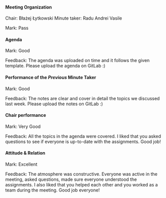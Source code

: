 #### Meeting Organization

Chair: Błażej Łytkowski
Minute taker: Radu Andrei Vasile

Mark: Pass


#### Agenda 

Mark: Good

Feedback: The agenda was uploaded on time and it follows the given template. Please upload the agenda on GitLab :) 


#### Performance of the *Previous* Minute Taker

Mark: Good

Feedback: The notes are clear and cover in detail the topics we discussed last week. Please upload the notes on GitLab :)


#### Chair performance

Mark: Very Good

Feedback: All the topics in the agenda were covered. I liked that you asked questions to see if everyone is up-to-date with the assignments. Good job!


#### Attitude & Relation

Mark: Excellent

Feedback: The atmosphere was constructive. Everyone was active in the meeting, asked questions, made sure everyone understood the assignments. I also liked that you helped each other and you worked as a team during the meeting. Good job everyone!
